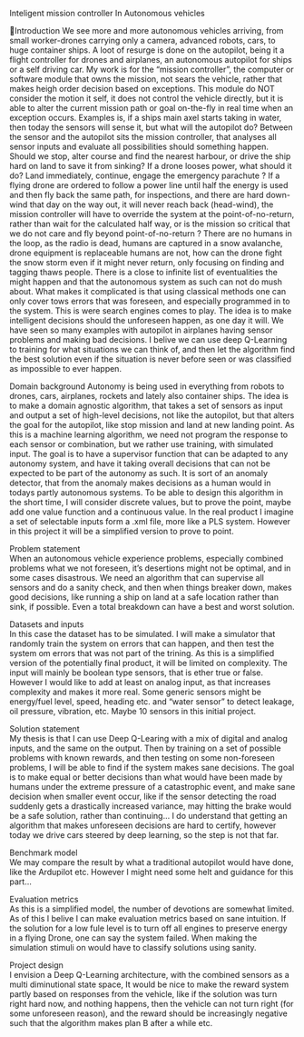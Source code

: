 Inteligent mission controller
In Autonomous vehicles


Introduction
We see more and more autonomous vehicles arriving, from small worker-drones carrying only a camera, advanced robots, cars, to huge container ships. A loot of resurge is done on the autopilot, being it a flight controller for drones and airplanes, an autonomous autopilot for ships or a self driving car. My work is for the “mission controller”, the computer or software module that owns the mission, not sears the vehicle, rather that makes heigh order decision based on exceptions. This module do NOT consider the motion it self, it does not control the vehicle directly, but it is able to alter the current mission path or goal on-the-fly in real time when an exception occurs. 
Examples is, if a ships main axel starts taking in water, then today the sensors will sense it, but what will the autopilot do? Between the sensor and the autopilot sits the mission controller, that analyses all sensor inputs and evaluate all possibilities should something happen. Should we stop, alter course and find the nearest harbour, or drive the ship hard on land to save it from sinking? If a drone looses power, what should it do? Land immediately, continue, engage the emergency parachute ? If a flying drone are ordered to follow a power line until half the energy is used and then fly back the same path, for inspections, and there are hard down-wind that day on the way out, it will never reach back (head-wind), the mission controller will have to override the system at the point-of-no-return, rather than wait for the calculated half way, or is the mission so critical that we do not care and fly beyond point-of-no-return ? There are no humans in the loop, as the radio is dead, humans are captured in a snow avalanche, drone equipment is replaceable humans are not, how can the drone fight the snow storm even if it might never return, only focusing on finding and tagging thaws people.
There is a close to infinite list of eventualities the might happen and that the autonomous system as such can not do mush about. What makes it complicated is that using classical methods one can only cover tows errors that was foreseen, and especially programmed in to the system. This is were search engines comes to play. The idea is to make intelligent decisions should the unforeseen happen, as one day it will. We have seen so many examples with autopilot  in airplanes having sensor problems and making bad decisions. I belive we can use deep Q-Learning to training for what situations we can think of, and then let the algorithm find the best solution even if the situation is never before seen or was classified as impossible to ever happen. 

    
Domain background 
Autonomy is being used in everything from robots to drones, cars, airplanes, rockets and lately also container ships. The idea is to make a domain agnostic algorithm, that takes a set of sensors as input and output a set of high-level decisions, not like the autopilot, but that alters the goal for the autopilot, like stop mission and land at new landing point. As this is a machine learning algorithm, we need not program the response to each sensor or combination, but we rather use training, with simulated input. The goal is to have a supervisor function that can be adapted to any autonomy system, and have it taking overall decisions that can not be expected to be part of the autonomy as such. It is sort of an anomaly detector, that from the anomaly makes decisions as a human would in todays partly autonomous systems. 
To be able to design this algorithm in the short time, I will consider discrete values, but to prove the point, maybe add one value function and a continuous value. In the real product I imagine a set of selectable inputs form a .xml file, more like a PLS system. However in this project it will be a simplified version to prove to point. 

Problem statement  
When an autonomous vehicle experience problems, especially combined problems what we not foreseen, it’s desertions might not be optimal, and in some cases disastrous. We need an algorithm that can supervise all sensors and do a sanity check, and then when things breaker down, makes good decisions, like running a ship on land at a safe location rather than sink, if possible.  Even a total breakdown can have a best and worst solution.

Datasets and inputs  
In this case the dataset has to be simulated. I will make a simulator that randomly train the system on errors that can happen, and then test the system om errors that was not part of the trining. As this is a simplified version of the potentially final product, it will be limited on complexity. The input will mainly be boolean type sensors, that is ether true or false. However I would like to add at least on analog input, as that increases complexity and makes it more real. Some generic sensors might be energy/fuel level, speed, heading etc. and “water sensor” to detect leakage, oil pressure, vibration, etc. Maybe 10 sensors in this initial project. 


Solution statement  
My thesis is that I can use Deep Q-Learing with a mix of digital and analog inputs, and the same on the output. Then by training on a set of possible problems with known rewards, and then testing on some non-foreseen problems, I will be able to find if the system makes sane decisions. The goal is to make equal or better decisions than what would have been made by humans under the extreme pressure of a catastrophic event, and make sane decision when smaller event occur, like if the sensor detecting the road suddenly gets a drastically increased variance, may hitting the brake would be a safe solution, rather than continuing…
I do understand that getting an algorithm that makes unforeseen decisions are hard to certify, however today we drive cars steered by deep learning, so the step is not that far. 

Benchmark model   
We may compare the result by what a traditional autopilot would have done, like the Ardupilot etc. However I might need some helt and guidance for this part…

Evaluation metrics   
As this is a simplified model, the number of devotions are somewhat limited. As of this I belive I can make evaluation metrics based on sane intuition. If the solution for a low fule level is to turn off all engines to preserve energy in a flying Drone, one can say the system failed. When making the simulation stimuli on would have to classify solutions using sanity. 

Project design   
I envision a Deep Q-Learning architecture, with the combined sensors as a multi diminutional state space, It would be nice to make the reward system partly based on responses from the vehicle, like if the solution was turn right hard now, and nothing happens, then the vehicle can not turn right (for some unforeseen reason), and the reward should be increasingly negative such that the algorithm makes plan B after a while etc. 
